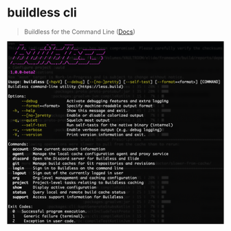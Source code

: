 # buildless cli

> Buildless for the Command Line ([Docs][0])

![Output of buildless --help][helpimg]

[0]: https://docs.less.build/cli
[helpimg]: ./.github/buildless-help.png "Output of buildless --help"
